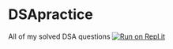 # DSApractice
 All of my solved DSA questions
[![Run on Repl.it](https://repl.it/badge/github/Piyush-Bhagwat/DSA-Practice)](https://repl.it/github/Piyush-Bhagwat/DSA-Practice)
